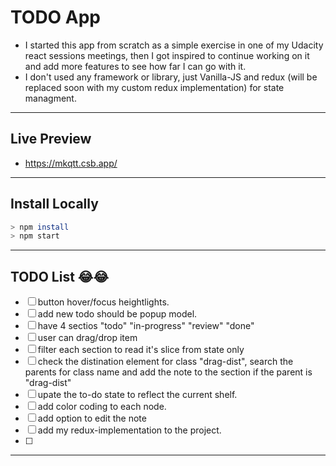 # TODO App

- I started this app from scratch as a simple exercise in one of my Udacity react sessions meetings, then I got inspired to continue working on it and add more features to see how far I can go with it.
- I don't used any framework or library, just Vanilla-JS and redux (will be replaced soon with my custom redux implementation) for state managment.

---

## Live Preview

- https://mkqtt.csb.app/

---

## Install Locally

```sh
> npm install
> npm start
```

---

## TODO List 😂😂

- [ ] button hover/focus heightlights.
- [ ] add new todo should be popup model.
- [ ] have 4 sectios "todo" "in-progress" "review" "done"
- [ ] user can drag/drop item
- [ ] filter each section to read it's slice from state only
- [ ] check the distination element for class "drag-dist", search the parents for class name and add the note to the section if the parent is "drag-dist"
- [ ] upate the to-do state to reflect the current shelf.
- [ ] add color coding to each node.
- [ ] add option to edit the note
- [ ] add my redux-implementation to the project.
- [ ]

---

